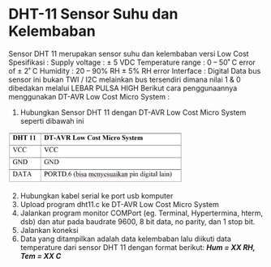 # DHT-11 Sensor Suhu dan Kelembaban
Sensor DHT 11 merupakan sensor suhu dan kelembaban versi Low Cost
Spesifikasi :
Supply voltage : ± 5 VDC
Temperature range : 0 – 50˚ C error of ± 2˚ C
Humidity : 20 – 90% RH ± 5% RH error
Interface : Digital
Data bus sensor ini bukan TWI / I2C melainkan bus tersendiri dimana nilai 1 & 0 dibedakan melalui LEBAR PULSA HIGH
Berikut cara penggunaannya menggunakan DT-AVR Low Cost Micro System :
1.	Hubungkan Sensor DHT 11 dengan DT-AVR Low Cost Micro System seperti dibawah ini

<img src="/images/dht11.JPG" height="100">

2.	Hubungkan kabel serial ke port usb komputer
3.	Upload program dht11.c ke DT-AVR Low Cost Micro System
4.	Jalankan program monitor COMPort (eg. Terminal, Hypertermina, hterm, dsb) dan atur pada baudrate 9600, 8 bit data, no parity, dan 1 stop bit. 
5.	Jalankan koneksi
6.	Data yang ditampilkan adalah data kelembaban lalu diikuti data temperature dari sensor DHT 11 dengan format berikut:
***Hum = XX RH, Tem = XX C***
